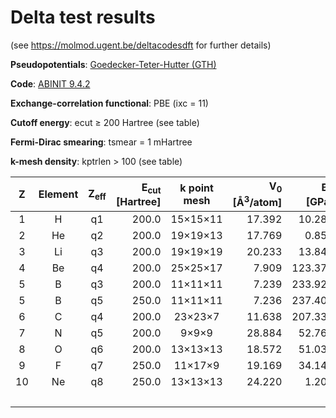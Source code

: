 # Delta test results

(see https://molmod.ugent.be/deltacodesdft for further details)

**Pseudopotentials**: [Goedecker-Teter-Hutter (GTH)](https://github.com/cp2k/cp2k-data/tree/master/potentials/GTH_rev/ABINIT/PBE)

**Code**: [ABINIT 9.4.2](https://www.abinit.org)

**Exchange-correlation functional**: PBE (ixc = 11)

**Cutoff energy**: ecut &ge; 200 Hartree (see table)

**Fermi-Dirac smearing**: tsmear = 1 mHartree

**k-mesh density**: kptrlen &gt; 100 (see table)

| Z | Element | Z<sub>eff</sub> |  E<sub>cut</sub> [Hartree] | k point mesh | V<sub>0</sub> [&Aring;<sup>3</sup>/atom] | B<sub>0</sub> [GPa] | B<sub>1</sub> [-] | &Delta;<sub>new</sub> [meV/atom] | [&Delta;<sub>old</sub> [meV/atom]](https://github.com/cp2k/cp2k-data/tree/master/potentials/Goedecker/Delta-test_Goedecker_ABINIT.md) |
|  :---: | :---: | :---: | ---: | :---: | ---: | ---: | ---: | ---: | ---: |
|   1 | H  | q1   |   200.0 | 15&times;15&times;11 |   17.392 |   10.285 |    2.682 |     0.008 |     0.072 |
|   2 | He | q2   |   200.0 | 19&times;19&times;13 |   17.769 |    0.857 |    6.435 |     0.002 |     0.001 |
|   3 | Li | q3   |   200.0 | 19&times;19&times;19 |   20.233 |   13.840 |    3.323 |     0.042 |     0.003 |
|   4 | Be | q4   |   200.0 | 25&times;25&times;17 |    7.909 |  123.377 |    3.245 |     0.022 |     0.484 |
|   5 | B  | q3   |   200.0 | 11&times;11&times;11 |    7.239 |  233.928 |    3.434 |     0.158 |     0.923 |
|   5 | B  | q5   |   250.0 | 11&times;11&times;11 |    7.236 |  237.403 |    3.466 |    (0.233)|  &horbar; |
|   6 | C  | q4   |   200.0 |  23&times;23&times;7 |   11.638 |  207.335 |    3.552 |     0.106 |     0.212 |
|   7 | N  | q5   |   200.0 |    9&times;9&times;9 |   28.884 |   52.766 |    3.650 |     0.217 |     1.093 |
|   8 | O  | q6   |   200.0 | 13&times;13&times;13 |   18.572 |   51.031 |    3.840 |     0.140 |     1.290 |
|   9 | F  | q7   |   250.0 |  11&times;17&times;9 |   19.169 |   34.149 |    4.025 |     0.026 |     0.595 |
|  10 | Ne | q8   |   250.0 | 13&times;13&times;13 |   24.220 |    1.201 |    7.217 |     0.044 |     0.021 |
|     |    |      |         |                      |          |          | **Mean** | **0.083** | **0.469** |
